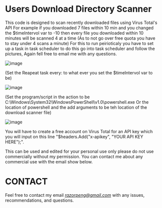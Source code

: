 # Users Download Directory Scanner
This code is designed to scan recently downloaded files using Virus Total's API
For example if you downloaded 7 files within 10 min and you changed the $timeIntervol var to -10 then every file you downloaded within 10 minutes will be scanned 4 at a time (As to not go over free quota you have to stay under 4 scans a minute)
For this to run peirioticaly you have to set up a task in task scheduler to do this go into task scheduler and follow the pictures, Again  fell free to email me with any questions.

![image](https://github.com/p123o215/DownloadScanner/assets/62272895/ef4bdb7f-8966-4f5f-9218-2da1f91596fb)

(Set the Reapeat task every: to what ever you set the $timeIntervol var to be)

![image](https://github.com/p123o215/DownloadScanner/assets/62272895/0a2d7e8c-f244-4961-9f80-256a764727cc)

(Set the program/script in the action to be C:\Windows\System32\WindowsPowerShell\v1.0\powershell.exe Or the location of powershell and the add arguments to be teh location of the download scanner file)

![image](https://github.com/p123o215/DownloadScanner/assets/62272895/60225326-341f-40dc-b20a-8f46d0035f4d)




You will have to create a free account on Virus Total for an API key  which you will input on this line "$headers.Add("x-apikey", "YOUR API KEY HERE");".

This can be used and edited for your personal use only please do not use commercially without my permission. You can contact me about any commercial use with the email show below.

# CONTACT
Feel free to contact my email *razorpeng@gmail.com* with any issues, recommendations, and questions.
